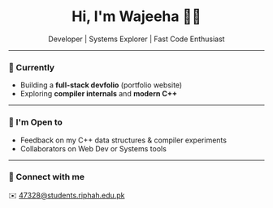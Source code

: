 <h1 align="center">Hi, I'm Wajeeha 👩‍💻</h1>
<p align="center">Developer | Systems Explorer | Fast Code Enthusiast</p>

---

### 🧭 Currently
- Building a **full-stack devfolio** (portfolio website)  
- Exploring **compiler internals** and **modern C++**

---

### 🌱 I'm Open to
- Feedback on my C++ data structures & compiler experiments  
- Collaborators on Web Dev or Systems tools

---

### 🔗 Connect with me
✉️ 47328@students.riphah.edu.pk
